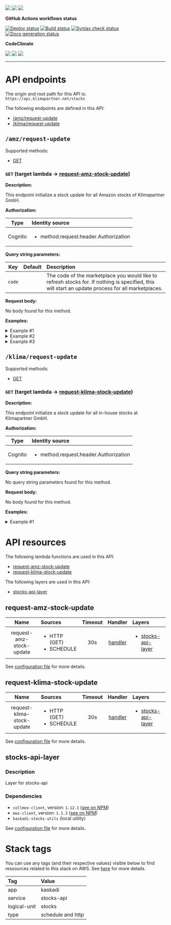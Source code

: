 ![](https://img.shields.io/github/package-json/v/kaskadi/stocks-api)
![](https://img.shields.io/badge/code--style-standard-blue)
![](https://img.shields.io/github/license/kaskadi/stocks-api?color=blue)

**GitHub Actions workflows status**

[![Deploy status](https://img.shields.io/github/workflow/status/kaskadi/stocks-api/deploy?label=deployed&logo=Amazon%20AWS)](https://github.com/kaskadi/stocks-api/actions?query=workflow%3Adeploy)
[![Build status](https://img.shields.io/github/workflow/status/kaskadi/stocks-api/build?label=build&logo=mocha)](https://github.com/kaskadi/stocks-api/actions?query=workflow%3Abuild)
[![Syntax check status](https://img.shields.io/github/workflow/status/kaskadi/stocks-api/syntax-check?label=syntax-check&logo=serverless)](https://github.com/kaskadi/stocks-api/actions?query=workflow%3Asyntax-check)
[![Docs generation status](https://img.shields.io/github/workflow/status/kaskadi/stocks-api/generate-docs?label=docs&logo=read-the-docs)](https://github.com/kaskadi/stocks-api/actions?query=workflow%3Agenerate-docs)

**CodeClimate**

[![](https://img.shields.io/codeclimate/maintainability/kaskadi/stocks-api?label=maintainability&logo=Code%20Climate)](https://codeclimate.com/github/kaskadi/stocks-api)
[![](https://img.shields.io/codeclimate/tech-debt/kaskadi/stocks-api?label=technical%20debt&logo=Code%20Climate)](https://codeclimate.com/github/kaskadi/stocks-api)
[![](https://img.shields.io/codeclimate/coverage/kaskadi/stocks-api?label=test%20coverage&logo=Code%20Climate)](https://codeclimate.com/github/kaskadi/stocks-api)

<!-- You can add badges inside of this section if you'd like -->

****

<!-- automatically generated documentation will be placed in here -->
# API endpoints

The origin and root path for this API is: `https://api.klimapartner.net/stocks`

The following endpoints are defined in this API:
- [/amz/request-update](#/amz/request-update)
- [/klima/request-update](#/klima/request-update)

## `/amz/request-update` <a name="/amz/request-update"></a>

Supported methods:
- [GET](#amz/request-update-GET)

### `GET` (target lambda → [request-amz-stock-update](#request-amz-stock-update)) <a name="amz/request-update-GET"></a>

**Description:**

This endpoint initialize a stock update for all Amazon stocks of Klimapartner GmbH.

**Authorization:**

|   Type  | Identity source                                       |
| :-----: | :---------------------------------------------------- |
| Cognito | <ul><li>method.request.header.Authorization</li></ul> |

**Query string parameters:**

|   Key  | Default | Description                                                                                                                                        |
| :----: | :-----: | :------------------------------------------------------------------------------------------------------------------------------------------------- |
| `code` |         | The code of the marketplace you would like to refresh stocks for. If nothing is specified, this will start an update process for all marketplaces. |

**Request body:**

No body found for this method.

**Examples:**

<details>
<summary>Example #1</summary>

_Request:_

```HTTP
GET https://api.klimapartner.net/stocks/amz/request-update?code=DE

Headers:
  Authorization: Bearer COGNITO_ACCESS_TOKEN
```

_Response:_

```HTTP
Status code:
  200

Headers:
  Access-Control-Allow-Origin: *

Body:
  {
    "message": "Stock update successfully requested!"
  }
```
</details>

<details>
<summary>Example #2</summary>

_Request:_

```HTTP
GET https://api.klimapartner.net/stocks/amz/request-update

Headers:
  Authorization: Bearer COGNITO_ACCESS_TOKEN
```

_Response:_

```HTTP
Status code:
  200

Headers:
  Access-Control-Allow-Origin: *

Body:
  {
    "message": "Stock update successfully requested!"
  }
```
</details>

<details>
<summary>Example #3</summary>

_Request:_

```HTTP
GET https://api.klimapartner.net/stocks/amz/request-update?code=WRONG_MARKETPLACE_CODE

Headers:
  Authorization: Bearer COGNITO_ACCESS_TOKEN
```

_Response:_

```HTTP
Status code:
  400

Headers:
  Access-Control-Allow-Origin: *

Body:
  {
    "message": "Please provide a valid country code in your query string."
  }
```
</details>

## `/klima/request-update` <a name="/klima/request-update"></a>

Supported methods:
- [GET](#klima/request-update-GET)

### `GET` (target lambda → [request-klima-stock-update](#request-klima-stock-update)) <a name="klima/request-update-GET"></a>

**Description:**

This endpoint initialize a stock update for all in-house stocks at Klimapartner GmbH.

**Authorization:**

|   Type  | Identity source                                       |
| :-----: | :---------------------------------------------------- |
| Cognito | <ul><li>method.request.header.Authorization</li></ul> |

**Query string parameters:**

No query string parameters found for this method.

**Request body:**

No body found for this method.

**Examples:**

<details>
<summary>Example #1</summary>

_Request:_

```HTTP
GET https://api.klimapartner.net/stocks/klima/request-update

Headers:
  Authorization: Bearer COGNITO_ACCESS_TOKEN
```

_Response:_

```HTTP
Status code:
  200

Headers:
  Access-Control-Allow-Origin: *

Body:
  {
    "message": "Stock update successfully requested!"
  }
```
</details>

# API resources

The following lambda functions are used in this API:
- [request-amz-stock-update](#request-amz-stock-update)
- [request-klima-stock-update](#request-klima-stock-update)

The following layers are used in this API:
- [stocks-api-layer](#stocks-api-layer)

## request-amz-stock-update <a name="request-amz-stock-update"></a>

|           Name           | Sources                                       | Timeout |                                  Handler                                  | Layers                                                  |
| :----------------------: | :-------------------------------------------- | :-----: | :-----------------------------------------------------------------------: | :------------------------------------------------------ |
| request-amz-stock-update | <ul><li>HTTP (GET)</li><li>SCHEDULE</li></ul> |   30s   | [handler](./lambdas/request-amz-stock-update/request-amz-stock-update.js) | <ul><li>[stocks-api-layer](#stocks-api-layer)</li></ul> |

See [configuration file](./serverless.yml) for more details.

## request-klima-stock-update <a name="request-klima-stock-update"></a>

|            Name            | Sources                                       | Timeout |                                    Handler                                    | Layers                                                  |
| :------------------------: | :-------------------------------------------- | :-----: | :---------------------------------------------------------------------------: | :------------------------------------------------------ |
| request-klima-stock-update | <ul><li>HTTP (GET)</li><li>SCHEDULE</li></ul> |   30s   | [handler](./lambdas/request-klima-stock-update/request-klima-stock-update.js) | <ul><li>[stocks-api-layer](#stocks-api-layer)</li></ul> |

See [configuration file](./serverless.yml) for more details.

## stocks-api-layer <a name="stocks-api-layer"></a>

### Description

Layer for stocks-api

### Dependencies

- `collmex-client`, version: `1.12.1` ([see on NPM](https://www.npmjs.com/package/collmex-client))
- `mws-client`, version: `1.1.3` ([see on NPM](https://www.npmjs.com/package/mws-client))
- `kaskadi-stocks-utils` (local utility)

See [configuration file](./serverless.yml) for more details.

# Stack tags

You can use any tags (and their respective values) visible below to find ressources related to this stack on AWS. See [here](https://docs.amazonaws.cn/en_us/AWSCloudFormation/latest/UserGuide/aws-properties-resource-tags.html) for more details.

| Tag          | Value             |
| :----------- | :---------------- |
| app          | kaskadi           |
| service      | stocks-api        |
| logical-unit | stocks            |
| type         | schedule and http |
<!-- automatically generated documentation will be placed in here -->

<!-- You can customize this template as you'd like! -->
